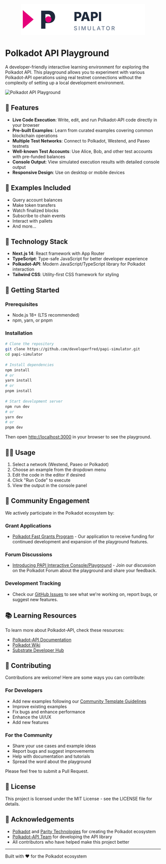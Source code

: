 <p align="center">
    <a href="https://papi-simulator.aipop.fun" target="_blank">
        <img src="https://raw.githubusercontent.com/developerfred/papi-simulator/main/public/papi-simulator-logo.svg" alt="PAPI Simulator Logo" width="400">
    </a>
</p>

# Polkadot API Playground

A developer-friendly interactive learning environment for exploring the Polkadot API. This playground allows you to experiment with various Polkadot-API operations using real testnet connections without the complexity of setting up a local development environment.

![Polkadot API Playground](https://img.shields.io/badge/Polkadot-API%20Playground-E6007A)

## 🚀 Features

- **Live Code Execution**: Write, edit, and run Polkadot-API code directly in your browser
- **Pre-built Examples**: Learn from curated examples covering common blockchain operations
- **Multiple Test Networks**: Connect to Polkadot, Westend, and Paseo testnets
- **Well-known Test Accounts**: Use Alice, Bob, and other test accounts with pre-funded balances
- **Console Output**: View simulated execution results with detailed console output
- **Responsive Design**: Use on desktop or mobile devices

## 🧰 Examples Included

- Query account balances
- Make token transfers
- Watch finalized blocks
- Subscribe to chain events
- Interact with pallets
- And more...

## 🧩 Technology Stack

- **Next.js 14**: React framework with App Router
- **TypeScript**: Type-safe JavaScript for better developer experience
- **Polkadot-API**: Modern JavaScript/TypeScript library for Polkadot interaction
- **Tailwind CSS**: Utility-first CSS framework for styling

## 🏁 Getting Started

### Prerequisites

- Node.js 18+ (LTS recommended)
- npm, yarn, or pnpm

### Installation

```bash
# Clone the repository
git clone https://github.com/developerfred/papi-simulator.git
cd papi-simulator

# Install dependencies
npm install
# or
yarn install
# or
pnpm install

# Start development server
npm run dev
# or
yarn dev
# or
pnpm dev
```

Then open [http://localhost:3000](http://localhost:3000) in your browser to see the playground.

## 👨‍💻 Usage

1. Select a network (Westend, Paseo or Polkadot)
2. Choose an example from the dropdown menu
3. Edit the code in the editor if desired
4. Click "Run Code" to execute
5. View the output in the console panel

## 💬 Community Engagement

We actively participate in the Polkadot ecosystem by:

### Grant Applications
- [Polkadot Fast Grants Program](https://github.com/Polkadot-Fast-Grants/apply/pull/4) - Our application to receive funding for continued development and expansion of the playground features.

### Forum Discussions
- [Introducing PAPI Interactive Console/Playground](https://forum.polkadot.network/t/introducing-papi-interactive-console-playground/12425) - Join our discussion on the Polkadot Forum about the playground and share your feedback.

### Development Tracking
- Check our [GitHub Issues](https://github.com/developerfred/papi-simulator/issues) to see what we're working on, report bugs, or suggest new features.

## 📚 Learning Resources

To learn more about Polkadot-API, check these resources:

- [Polkadot-API Documentation](https://papi.how/getting-started/)
- [Polkadot Wiki](https://wiki.polkadot.network/)
- [Substrate Developer Hub](https://substrate.dev/)

## 🤝 Contributing

Contributions are welcome! Here are some ways you can contribute:

### For Developers
- Add new examples following our [Community Template Guidelines](./COMMUNITY_TEMPLATES.md)
- Improve existing examples
- Fix bugs and enhance performance
- Enhance the UI/UX
- Add new features

### For the Community
- Share your use cases and example ideas
- Report bugs and suggest improvements
- Help with documentation and tutorials
- Spread the word about the playground

Please feel free to submit a Pull Request.

## 📄 License

This project is licensed under the MIT License - see the LICENSE file for details.

## 🙏 Acknowledgements

- [Polkadot](https://polkadot.network/) and [Parity Technologies](https://www.parity.io/) for creating the Polkadot ecosystem
- [Polkadot-API Team](https://github.com/polkadot-api/polkadot-api) for developing the API library
- All contributors who have helped make this project better

---

Built with ❤️ for the Polkadot ecosystem